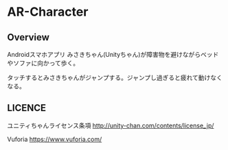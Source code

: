# AR-Character

## Overview
Androidスマホアプリ
みさきちゃん(Unityちゃん)が障害物を避けながらベッドやソファに向かって歩く。

タッチするとみさきちゃんがジャンプする。ジャンプし過ぎると疲れて動けなくなる。

## LICENCE
ユニティちゃんライセンス条項 http://unity-chan.com/contents/license_jp/

Vuforia https://www.vuforia.com/
